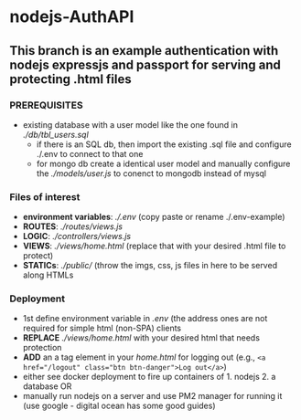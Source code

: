 # nodejs-AuthAPI

## This branch is an example authentication with nodejs expressjs and passport for serving and protecting .html files

### PREREQUISITES

* existing database with a user model like the one found in _./db/tbl_users.sql_
  - if there is an SQL db, then import the existing .sql file and configure ./.env to connect to that one
  - for mongo db create a identical user model and manually configure the _./models/user.js_ to conenct to mongodb instead of mysql

### Files of interest

* **environment variables**: _./.env_ (copy paste or rename ./.env-example)
* **ROUTES**: _./routes/views.js_
* **LOGIC**: _./controllers/views.js_
* **VIEWS**: _./views/home.html_ (replace that with your desired .html file to protect)
* **STATICs**: _./public/_ (throw the imgs, css, js files in here to be served along HTMLs

### Deployment

* 1st define environment variable in _.env_ (the address ones are not required for simple html (non-SPA) clients
* **REPLACE** _./views/home.html_ with your desired html that needs protection
* **ADD** an a tag element in your _home.html_ for logging out (e.g., `<a href="/logout" class="btn btn-danger">Log out</a>`)
* either see docker deployment to fire up containers of 1. nodejs 2. a database
OR
* manually run nodejs on a server and use PM2 manager for running it (use google - digital ocean has some good guides)

